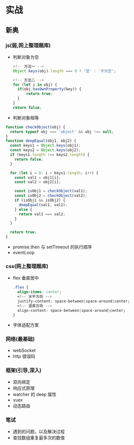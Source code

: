 <!--
 * @Author: your name
 * @Date: 2021-06-21 09:44:20
 * @LastEditTime: 2021-06-22 15:56:57
 * @LastEditors: Please set LastEditors
 * @Description: In User Settings Edit
 * @FilePath: \vue-note\Tips\实战\新奥.md
-->

# 实战

## 新奥

### js(弱,网上整理题库)

- 判断对象为空

  ```js
  <!-- 方法一 -->
  Object.keys(obj).length === 0 ? '空' : '不为空';

  <!-- 方法二 -->
  for (let i in obj) {
    if(obj.hasOwnProperty(key)) {
        return true;
    }
  }
  return false;
  ```

- 判断对象相等

```js
function checkObject(obj) {
  return typeof obj === 'object' && obj !== null;
}
function deepEqual(obj1, obj2) {
  const keys1 = Object.keys(obj1);
  const keys2 = Object.keys(obj2);
  if (keys1.length !== keys2.length) {
    return false;
  }

  for (let i = 0; i < keys1.length; i++) {
    const val1 = obj1[i];
    const val2 = obj2[i];

    const isObj1 = checkObject(val1);
    const isObj2 = checkObject(val2);
    if (isObj1 && isObj2) {
      deepEqual(val1, val2);
    } else {
      return val1 === val2;
    }
  }

  return true;
}
```

- promise.then 与 setTimeout 的执行顺序
- eventLoop

### css(网上整理题库)

- flex 垂直居中

  ```css
  .flex {
    align-items: center;
    <!-- 水平方向 -->
    justify-content: space-between|space-around|center;
    <!-- 竖直方向 -->
    align-content: space-between|space-around|center;
  }
  ```

- 字体适配方案

### 网络(最基础)

- webSocket
- http 错误码

### 框架(引导,深入)

- 双向绑定
- 响应式原理
- watcher 的 deep 属性
- vuex
- 动态路由

### 笔试

- 遇到的问题，以及解决过程
- 查找数组重复最多次的数值
